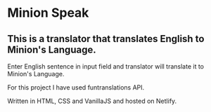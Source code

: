 # Minion Speak
 
## This is a translator that translates English to Minion's Language.

Enter English sentence in input field and translator will translate it to Minion's Language.

For this project I have used funtranslations API.

Written in HTML, CSS and VanillaJS and hosted on Netlify.
